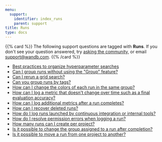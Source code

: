 ```yaml
---
menu:
  support:
    identifier: index_runs
    parent: support
title: Runs
type: docs
---
```


{{% card %}}
The following support questions are tagged with <b>Runs</b>. If you don't see 
your question answered, try [asking the community](https://community.wandb.ai/), 
or email [support@wandb.com](mailto:support@wandb.com).
{{% /card %}}

- [Best practices to organize hyperparameter searches](best_practices_organize_hyperparameter_searches/)
- [Can I group runs without using the "Group" feature?](group_runs_without_group_feature/)
- [Can I rerun a grid search?](rerun_grid_search/)
- [Can you group runs by tags?](group_runs_tags/)
- [How can I change the colors of each run in the same group?](group_runs_custom_meter/)
- [How can I log a metric that doesn't change over time such as a final evaluation accuracy?](log_metric_doesnt_change_time_such_final/)
- [How can I log additional metrics after a run completes?](log_additional_metrics_run_completes/)
- [How can I recover deleted runs?](recover_deleted_runs/)
- [How do I log runs launched by continuous integration or internal tools?](log_automated_runs_service_account/)
- [How do I resolve permission errors when logging a run?](resolve_permission_errors_when_logging_wandb_entity/)
- [How many runs can I create per project?](runs_create_per_project/)
- [Is it possible to change the group assigned to a run after completion?](change_group_after_completion/)
- [Is it possible to move a run from one project to another?](move_from_project_another/)